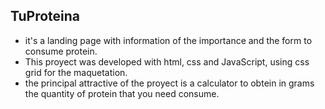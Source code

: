 ## TuProteina
- it's a landing page with information of the importance and the form to consume protein.
- This proyect  was developed with html, css and JavaScript, using css grid for the maquetation.
- the principal attractive of the proyect is a calculator to obtein in grams the quantity of protein that you need consume.
